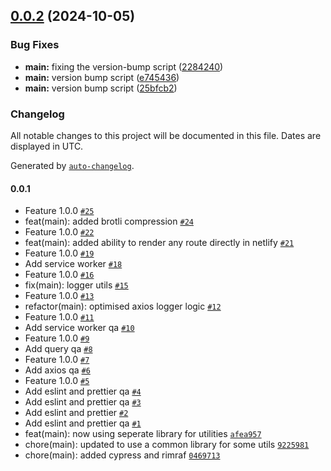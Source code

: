 ## [0.0.2](https://github.com/arpitmalik832/react-js-webpack-starter/compare/v0.0.1...v0.0.2) (2024-10-05)

### Bug Fixes

- **main:** fixing the version-bump script ([2284240](https://github.com/arpitmalik832/react-js-webpack-starter/commit/2284240b577e25f0510b63729235f0e6e3007de8))
- **main:** version bump script ([e745436](https://github.com/arpitmalik832/react-js-webpack-starter/commit/e745436642eb94ef5b3c0ad12ea382c15d0c9ffa))
- **main:** version bump script ([25bfcb2](https://github.com/arpitmalik832/react-js-webpack-starter/commit/25bfcb22ff22ca4ad6dfa8115bccf2da638789db))

### Changelog

All notable changes to this project will be documented in this file. Dates are displayed in UTC.

Generated by [`auto-changelog`](https://github.com/CookPete/auto-changelog).

#### 0.0.1

- Feature 1.0.0 [`#25`](https://github.com/arpitmalik832/react-js-webpack-starter/pull/25)
- feat(main): added brotli compression [`#24`](https://github.com/arpitmalik832/react-js-webpack-starter/pull/24)
- Feature 1.0.0 [`#22`](https://github.com/arpitmalik832/react-js-webpack-starter/pull/22)
- feat(main): added ability to render any route directly in netlify [`#21`](https://github.com/arpitmalik832/react-js-webpack-starter/pull/21)
- Feature 1.0.0 [`#19`](https://github.com/arpitmalik832/react-js-webpack-starter/pull/19)
- Add service worker [`#18`](https://github.com/arpitmalik832/react-js-webpack-starter/pull/18)
- Feature 1.0.0 [`#16`](https://github.com/arpitmalik832/react-js-webpack-starter/pull/16)
- fix(main): logger utils [`#15`](https://github.com/arpitmalik832/react-js-webpack-starter/pull/15)
- Feature 1.0.0 [`#13`](https://github.com/arpitmalik832/react-js-webpack-starter/pull/13)
- refactor(main): optimised axios logger logic [`#12`](https://github.com/arpitmalik832/react-js-webpack-starter/pull/12)
- Feature 1.0.0 [`#11`](https://github.com/arpitmalik832/react-js-webpack-starter/pull/11)
- Add service worker qa [`#10`](https://github.com/arpitmalik832/react-js-webpack-starter/pull/10)
- Feature 1.0.0 [`#9`](https://github.com/arpitmalik832/react-js-webpack-starter/pull/9)
- Add query qa [`#8`](https://github.com/arpitmalik832/react-js-webpack-starter/pull/8)
- Feature 1.0.0 [`#7`](https://github.com/arpitmalik832/react-js-webpack-starter/pull/7)
- Add axios qa [`#6`](https://github.com/arpitmalik832/react-js-webpack-starter/pull/6)
- Feature 1.0.0 [`#5`](https://github.com/arpitmalik832/react-js-webpack-starter/pull/5)
- Add eslint and prettier qa [`#4`](https://github.com/arpitmalik832/react-js-webpack-starter/pull/4)
- Add eslint and prettier qa [`#3`](https://github.com/arpitmalik832/react-js-webpack-starter/pull/3)
- Add eslint and prettier [`#2`](https://github.com/arpitmalik832/react-js-webpack-starter/pull/2)
- Add eslint and prettier qa [`#1`](https://github.com/arpitmalik832/react-js-webpack-starter/pull/1)
- feat(main): now using seperate library for utilities [`afea957`](https://github.com/arpitmalik832/react-js-webpack-starter/commit/afea957b460d13a6b15e82ffa862b2d2b14d95aa)
- chore(main): updated to use a common library for some utils [`9225981`](https://github.com/arpitmalik832/react-js-webpack-starter/commit/922598119afb0fe38b07ab3fe0df93b9ba3f32f6)
- chore(main): added cypress and rimraf [`0469713`](https://github.com/arpitmalik832/react-js-webpack-starter/commit/046971317aa1d49c1d17eed7b9e5ed74ee41e1dd)
